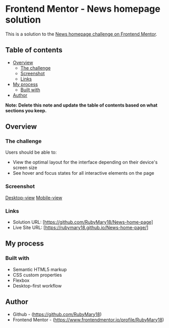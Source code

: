 # Frontend Mentor - News homepage solution

This is a solution to the [News homepage challenge on Frontend Mentor](https://www.frontendmentor.io/challenges/news-homepage-H6SWTa1MFl).

## Table of contents

- [Overview](#overview)
  - [The challenge](#the-challenge)
  - [Screenshot](#screenshot)
  - [Links](#links)
- [My process](#my-process)
  - [Built with](#built-with)
- [Author](#author)

**Note: Delete this note and update the table of contents based on what sections you keep.**

## Overview

### The challenge

Users should be able to:

- View the optimal layout for the interface depending on their device's screen size
- See hover and focus states for all interactive elements on the page

### Screenshot

[Desktop-view](./assets/images/screenshot.png)
[Mobile-view](./assets/images/screenshot-mobile.png)

### Links

- Solution URL: [https://github.com/RubyMary18/News-home-page]
- Live Site URL: [https://rubymary18.github.io/News-home-page/]

## My process

### Built with

- Semantic HTML5 markup
- CSS custom properties
- Flexbox
- Desktop-first workflow

## Author

- Github - (https://github.com/RubyMary18)
- Frontend Mentor - (https://www.frontendmentor.io/profile/RubyMary18)
